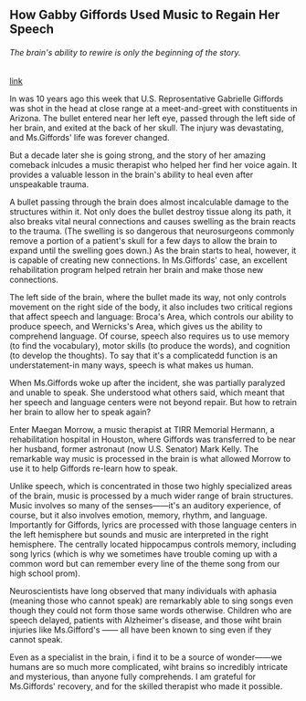 ## How Gabby Giffords Used Music to Regain Her Speech

###### The brain's ability to rewire is only the beginning of the story.

[link](https://www.psychologytoday.com/intl/blog/is-your-brain/202101/how-gabby-giffords-used-music-regain-her-speech)

In was 10 years ago this week that U.S. Reprosentative Gabrielle Giffords was shot in the head at close range at a meet-and-greet with constituents in Arizona. The bullet entered near her left eye, passed through the left side of her brain, and exited at the back of her skull. The injury was devastating, and Ms.Giffords' life was forever changed.

But a decade later she is going strong, and the story of her amazing comeback inlcudes a music therapist who helped her find her voice again. It provides a valuable lesson in the brain's ability to heal even after unspeakable trauma.

A bullet passing through the brain does almost incalculable damage to the structures within it. Not only does the bullet destroy tissue along its path, it also breaks vital neural connections and causes swelling as the brain reacts to the trauma. (The swelling is so dangerous that neurosurgeons commonly remove a portion of a patient's skull for a few days to allow the brain to expand until the swelling goes down.) As the brain starts to heal, however, it is capable of creating new connections. In Ms.Giffords' case, an excellent rehabilitation program helped retrain her brain and make those new connections.

The left side of the brain, where the bullet made its way, not only controls movement on the right side of the body, it also includes two critical regions that affect speech and language: Broca's Area, which controls our ability to produce speech, and Wernicks's Area, which gives us the ability to comprehend language. Of course, speech also requires us to use memory (to find the vocabulary), motor skills (to produce the words), and cognition (to develop the thoughts). To say that it's a complicatedd function is an understatement-in many ways, speech is what makes us human.

When Ms.Giffords woke up after the incident, she was partially paralyzed and unable to speak. She understood what others said, which meant that her speech and language centers were not beyond repair. But how to retrain her brain to allow her to speak again?

Enter Maegan Morrow, a music therapist at TIRR Memorial Hermann, a rehabilitation hospital in Houston, where Giffords was transferred to be near her husband, former astronaut (now U.S. Senator) Mark Kelly. The remarkable way music is processed in the brain is what allowed Morrow to use it to help Giffords re-learn how to speak.

Unlike speech, which is concentrated in those two highly specialized areas of the brain, music is processed by a much wider range of brain structures. Music involves so many of the senses——it's an auditory experience, of course, but it also involves emotion, memory, rhythm, and language. Importantly for Giffords, lyrics are processed with those language centers in the left hemisphere but sounds and music are interpreted in the right hemisphere. The centrally located hippocampus controls memory, including song lyrics (which is why we sometimes have trouble coming up with a common word but can remember every line of the theme song from our high school prom).

Neuroscientists have long observed that many individuals with aphasia (meaning those who cannot speak) are remarkably able to sing songs even though they could not form those same words otherwise. Children who are speech delayed, patients with Alzheimer's disease, and those wiht brain injuries like Ms.Gifford's —— all have been known to sing even if they cannot speak.

Even as a specialist in the brain, i find it to be a source of wonder——we humans are so much more complicated, wiht brains so incredibly intricate and mysterious, than anyone fully comprehends. I am grateful for Ms.Giffords' recovery, and for the skilled therapist who made it possible.
